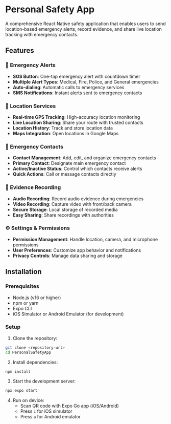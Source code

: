 # Personal Safety App

A comprehensive React Native safety application that enables users to send location-based emergency alerts, record evidence, and share live location tracking with emergency contacts.

## Features

### 🚨 Emergency Alerts

- **SOS Button**: One-tap emergency alert with countdown timer
- **Multiple Alert Types**: Medical, Fire, Police, and General emergencies
- **Auto-dialing**: Automatic calls to emergency services
- **SMS Notifications**: Instant alerts sent to emergency contacts

### 📍 Location Services

- **Real-time GPS Tracking**: High-accuracy location monitoring
- **Live Location Sharing**: Share your route with trusted contacts
- **Location History**: Track and store location data
- **Maps Integration**: Open locations in Google Maps

### 👥 Emergency Contacts

- **Contact Management**: Add, edit, and organize emergency contacts
- **Primary Contact**: Designate main emergency contact
- **Active/Inactive Status**: Control which contacts receive alerts
- **Quick Actions**: Call or message contacts directly

### 🎥 Evidence Recording

- **Audio Recording**: Record audio evidence during emergencies
- **Video Recording**: Capture video with front/back camera
- **Secure Storage**: Local storage of recorded media
- **Easy Sharing**: Share recordings with authorities

### ⚙️ Settings & Permissions

- **Permission Management**: Handle location, camera, and microphone permissions
- **User Preferences**: Customize app behavior and notifications
- **Privacy Controls**: Manage data sharing and storage

## Installation

### Prerequisites

- Node.js (v16 or higher)
- npm or yarn
- Expo CLI
- iOS Simulator or Android Emulator (for development)

### Setup

1. Clone the repository:

```bash
git clone <repository-url>
cd PersonalSafetyApp
```

2. Install dependencies:

```bash
npm install
```

3. Start the development server:

```bash
npx expo start
```

4. Run on device:
   - Scan QR code with Expo Go app (iOS/Android)
   - Press `i` for iOS simulator
   - Press `a` for Android emulator
